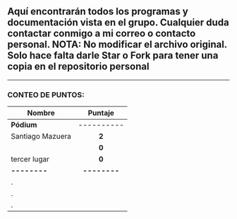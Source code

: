 ## Aquí encontrarán todos los programas y documentación vista en el grupo. Cualquier duda contactar conmigo a mi correo o contacto personal. NOTA: No modificar el archivo original. Solo hace falta darle Star o Fork para tener una copia en el repositorio personal

---

### **CONTEO DE PUNTOS**:

| Nombre        |   Puntaje    |
| ------------- | :----------: |
| **Pódium**    |  ----------  |
| Santiago Mazuera  |    **2**     |
| |    **0**     |
| tercer lugar  |    **0**     |
| **--------**  | **--------** |
| .             |              |
| .             |              |
| .             |              |
